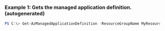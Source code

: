### Example 1: Gets the managed application definition. (autogenerated)
```powershell
PS C:\> Get-AzManagedApplicationDefinition -ResourceGroupName MyResourceGroup
```


